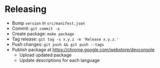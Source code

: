 # Releasing

- Bump `version` in `src/manifest.json`
- Commit: `git commit -a`
- Create package: `make package`
- Tag release: `git tag -s x.y.z -m 'Release x.y.z.'`
- Push changes: `git push && git push --tags`
- Publish package at https://chrome.google.com/webstore/devconsole
  - Upload updated package
  - Update descriptions for each language
